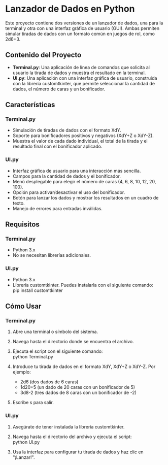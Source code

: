 # **Lanzador de Dados en Python**

Este proyecto contiene dos versiones de un lanzador de dados, una para la terminal y otra con una interfaz gráfica de usuario (GUI). Ambas permiten simular tiradas de dados con un formato común en juegos de rol, como 2d6+3.

## **Contenido del Proyecto**

* **Terminal.py**: Una aplicación de línea de comandos que solicita al usuario la tirada de dados y muestra el resultado en la terminal.  
* **UI.py**: Una aplicación con una interfaz gráfica de usuario, construida con la librería customtkinter, que permite seleccionar la cantidad de dados, el número de caras y un bonificador.

## **Características**

### **Terminal.py**

* Simulación de tiradas de dados con el formato XdY.  
* Soporte para bonificadores positivos y negativos (XdY+Z o XdY-Z).  
* Muestra el valor de cada dado individual, el total de la tirada y el resultado final con el bonificador aplicado.

### **UI.py**

* Interfaz gráfica de usuario para una interacción más sencilla.  
* Campos para la cantidad de dados y el bonificador.  
* Menú desplegable para elegir el número de caras (4, 6, 8, 10, 12, 20, 100).  
* Opción para activar/desactivar el uso del bonificador.  
* Botón para lanzar los dados y mostrar los resultados en un cuadro de texto.  
* Manejo de errores para entradas inválidas.

## **Requisitos**

### **Terminal.py**

* Python 3.x  
* No se necesitan librerías adicionales.

### **UI.py**

* Python 3.x  
* Librería customtkinter. Puedes instalarla con el siguiente comando:  
  pip install customtkinter

## **Cómo Usar**

### **Terminal.py**

1. Abre una terminal o símbolo del sistema.  
2. Navega hasta el directorio donde se encuentra el archivo.  
3. Ejecuta el script con el siguiente comando:  
   python Terminal.py

4. Introduce tu tirada de dados en el formato XdY, XdY+Z o XdY-Z. Por ejemplo:  
   * 2d6 (dos dados de 6 caras)  
   * 1d20+5 (un dado de 20 caras con un bonificador de 5\)  
   * 3d8-2 (tres dados de 8 caras con un bonificador de \-2)  
5. Escribe s para salir.

### **UI.py**

1. Asegúrate de tener instalada la librería customtkinter.  
2. Navega hasta el directorio del archivo y ejecuta el script:  
   python UI.py

3. Usa la interfaz para configurar tu tirada de dados y haz clic en "¡Lanzar\!".
